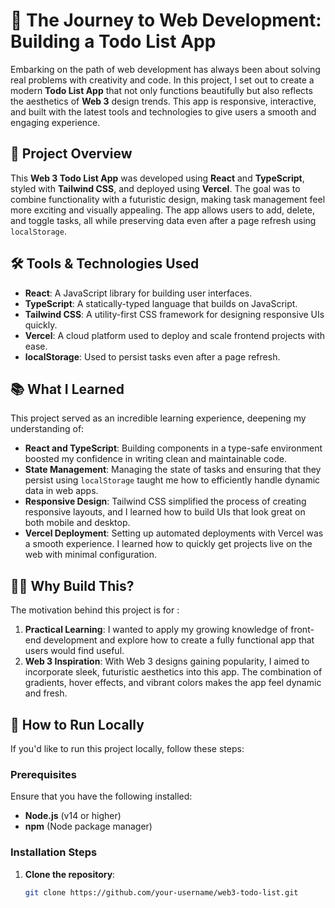 # 🚀 The Journey to Web Development: Building a Todo List App

Embarking on the path of web development has always been about solving real problems with creativity and code. In this project, I set out to create a modern **Todo List App** that not only functions beautifully but also reflects the aesthetics of **Web 3** design trends. This app is responsive, interactive, and built with the latest tools and technologies to give users a smooth and engaging experience.

## 🌟 Project Overview

This **Web 3 Todo List App** was developed using **React** and **TypeScript**, styled with **Tailwind CSS**, and deployed using **Vercel**. The goal was to combine functionality with a futuristic design, making task management feel more exciting and visually appealing. The app allows users to add, delete, and toggle tasks, all while preserving data even after a page refresh using `localStorage`.

## 🛠️ Tools & Technologies Used

- **React**: A JavaScript library for building user interfaces.
- **TypeScript**: A statically-typed language that builds on JavaScript.
- **Tailwind CSS**: A utility-first CSS framework for designing responsive UIs quickly.
- **Vercel**: A cloud platform used to deploy and scale frontend projects with ease.
- **localStorage**: Used to persist tasks even after a page refresh.

## 📚 What I Learned

This project served as an incredible learning experience, deepening my understanding of:

- **React and TypeScript**: Building components in a type-safe environment boosted my confidence in writing clean and maintainable code.
- **State Management**: Managing the state of tasks and ensuring that they persist using `localStorage` taught me how to efficiently handle dynamic data in web apps.
- **Responsive Design**: Tailwind CSS simplified the process of creating responsive layouts, and I learned how to build UIs that look great on both mobile and desktop.
- **Vercel Deployment**: Setting up automated deployments with Vercel was a smooth experience. I learned how to quickly get projects live on the web with minimal configuration.

## 🧑‍💻 Why Build This?

The motivation behind this project is for :

1. **Practical Learning**: I wanted to apply my growing knowledge of front-end development and explore how to create a fully functional app that users would find useful.
2. **Web 3 Inspiration**: With Web 3 designs gaining popularity, I aimed to incorporate sleek, futuristic aesthetics into this app. The combination of gradients, hover effects, and vibrant colors makes the app feel dynamic and fresh.

## 🚀 How to Run Locally

If you'd like to run this project locally, follow these steps:

### Prerequisites

Ensure that you have the following installed:

- **Node.js** (v14 or higher)
- **npm** (Node package manager)

### Installation Steps

1. **Clone the repository**:
   ```bash
   git clone https://github.com/your-username/web3-todo-list.git
